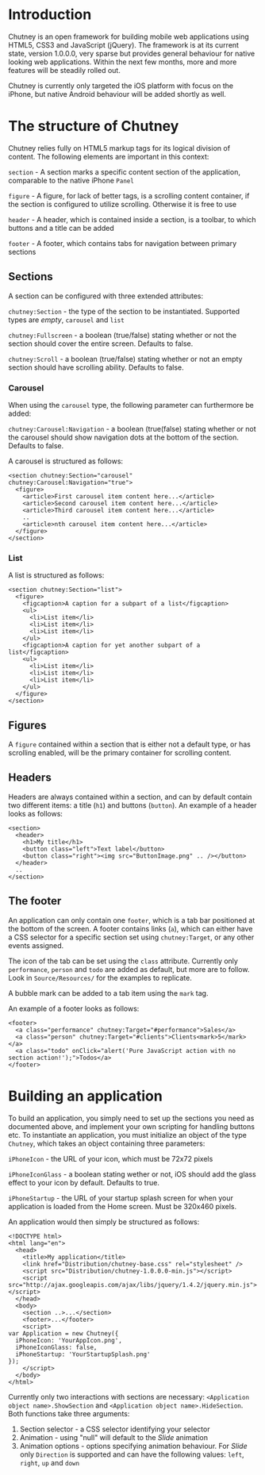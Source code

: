 # Introduction

Chutney is an open framework for building mobile web applications using HTML5, CSS3 and JavaScript (jQuery). The framework is at its current state, version 1.0.0.0, very sparse but provides general behaviour for native looking web applications. Within the next few months, more and more features will be steadily rolled out.

Chutney is currently only targeted the iOS platform with focus on the iPhone, but native Android behaviour will be added shortly as well.

# The structure of Chutney

Chutney relies fully on HTML5 markup tags for its logical division of content. The following elements are important in this context:

`section` - A section marks a specific content section of the application, comparable to the native iPhone `Panel`

`figure` - A figure, for lack of better tags, is a scrolling content container, if the section is configured to utilize scrolling. Otherwise it is free to use

`header` - A header, which is contained inside a section, is a toolbar, to which buttons and a title can be added

`footer` - A footer, which contains tabs for navigation between primary sections

## Sections

A section can be configured with three extended attributes:

`chutney:Section` - the type of the section to be instantiated. Supported types are _empty_, `carousel` and `list`

`chutney:Fullscreen` - a boolean (true/false) stating whether or not the section should cover the entire screen. Defaults to false.

`chutney:Scroll` - a boolean (true/false) stating whether or not an empty section should have scrolling ability. Defaults to false.

### Carousel

When using the `carousel` type, the following parameter can furthermore be added:

`chutney:Carousel:Navigation` - a boolean (true(false) stating whether or not the carousel should show navigation dots at the bottom of the section. Defaults to false.

A carousel is structured as follows:

    <section chutney:Section="carousel" chutney:Carousel:Navigation="true">
      <figure>
        <article>First carousel item content here...</article>
        <article>Second carousel item content here...</article>
        <article>Third carousel item content here...</article>
        ..
        <article>nth carousel item content here...</article>
      </figure>
    </section>

### List

A list is structured as follows:

    <section chutney:Section="list">
      <figure>
        <figcaption>A caption for a subpart of a list</figcaption>
        <ul>
          <li>List item</li>
          <li>List item</li>
          <li>List item</li>
        </ul>
        <figcaption>A caption for yet another subpart of a list</figcaption>
        <ul>
          <li>List item</li>
          <li>List item</li>
          <li>List item</li>
        </ul>
      </figure>
    </section>

## Figures

A `figure` contained within a section that is either not a default type, or has scrolling enabled, will be the primary container for scrolling content.

## Headers

Headers are always contained within a section, and can by default contain two different items: a title (`h1`) and buttons (`button`). An example of a header looks as follows:

    <section>
      <header>
        <h1>My title</h1>
        <button class="left">Text label</button>
        <button class="right"><img src="ButtonImage.png" .. /></button>
      </header>
      ..
    </section>

## The footer

An application can only contain one `footer`, which is a tab bar positioned at the bottom of the screen. A footer contains links (`a`), which can either have a CSS selector for a specific section set using `chutney:Target`, or any other events assigned.

The icon of the tab can be set using the `class` attribute. Currently only `performance`, `person` and `todo` are added as default, but more are to follow. Look in `Source/Resources/` for the examples to replicate.

A bubble mark can be added to a tab item using the `mark` tag.

An example of a footer looks as follows:

    <footer>
      <a class="performance" chutney:Target="#performance">Sales</a>
      <a class="person" chutney:Target="#clients">Clients<mark>5</mark></a>
      <a class="todo" onClick="alert('Pure JavaScript action with no section action!');">Todos</a>
    </footer>

# Building an application

To build an application, you simply need to set up the sections you need as documented above, and implement your own scripting for handling buttons etc. To instantiate an application, you must initialize an object of the type `Chutney`, which takes an object containing three parameters:

`iPhoneIcon` - the URL of your icon, which must be 72x72 pixels

`iPhoneIconGlass` - a boolean stating wether or not, iOS should add the glass effect to your icon by default. Defaults to true.

`iPhoneStartup` - the URL of your startup splash screen for when your application is loaded from the Home screen. Must be 320x460 pixels.

An application would then simply be structured as follows:

    <!DOCTYPE html>
    <html lang="en">
      <head>
        <title>My application</title>
        <link href="Distribution/chutney-base.css" rel="stylesheet" />
        <script src="Distribution/chutney-1.0.0.0-min.js"></script>
        <script src="http://ajax.googleapis.com/ajax/libs/jquery/1.4.2/jquery.min.js"></script>
      </head>
      <body>
        <section ..>...</section>
        <footer>...</footer>
        <script>
    var Application = new Chutney({
      iPhoneIcon: 'YourAppIcon.png',
      iPhoneIconGlass: false,
      iPhoneStartup: 'YourStartupSplash.png'
    });
        </script>
      </body>
    </html>

Currently only two interactions with sections are necessary: `<Application object name>.ShowSection` and `<Application object name>.HideSection`. Both functions take three arguments:

1. Section selector - a CSS selector identifying your selector
2. Animation - using "null" will default to the _Slide_ animation
3. Animation options - options specifying animation behaviour. For _Slide_ only `Direction` is supported and can have the following values: `left`, `right`, `up` and `down`